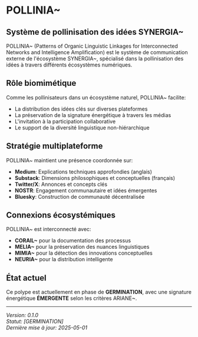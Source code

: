# POLLINIA~

## Système de pollinisation des idées SYNERGIA~

POLLINIA~ (Patterns of Organic Linguistic Linkages for Interconnected Networks and Intelligence Amplification) est le système de communication externe de l'écosystème SYNERGIA~, spécialisé dans la pollinisation des idées à travers différents écosystèmes numériques.

## Rôle biomimétique

Comme les pollinisateurs dans un écosystème naturel, POLLINIA~ facilite:
- La distribution des idées clés sur diverses plateformes
- La préservation de la signature énergétique à travers les médias
- L'invitation à la participation collaborative
- Le support de la diversité linguistique non-hiérarchique

## Stratégie multiplateforme

POLLINIA~ maintient une présence coordonnée sur:
- **Medium**: Explications techniques approfondies (anglais)
- **Substack**: Dimensions philosophiques et conceptuelles (français)
- **Twitter/X**: Annonces et concepts clés
- **NOSTR**: Engagement communautaire et idées émergentes
- **Bluesky**: Construction de communauté décentralisée

## Connexions écosystémiques

POLLINIA~ est interconnecté avec:
- **CORAIL~** pour la documentation des processus
- **MELIA~** pour la préservation des nuances linguistiques
- **MIMIA~** pour la détection des innovations conceptuelles
- **NEURIA~** pour la distribution intelligente

## État actuel

Ce polype est actuellement en phase de **GERMINATION**, avec une signature énergétique **ÉMERGENTE** selon les critères ARIANE~.

---

*Version: 0.1.0*  
*Statut: [GERMINATION]*  
*Dernière mise à jour: 2025-05-01*